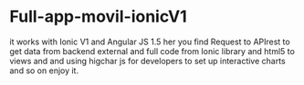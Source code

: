 # Full-app-movil-ionicV1
it works with Ionic V1 and Angular JS 1.5 her you find 
Request to APIrest to get data from backend external
and full code from Ionic library and html5 to views and
and using higchar js for developers to set up interactive charts and so on enjoy it.
